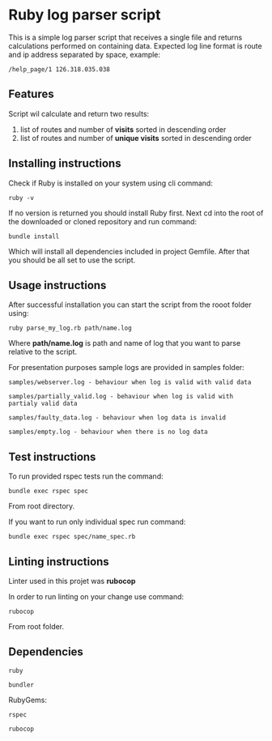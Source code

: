 # Ruby log parser script

This is a simple log parser script that receives a single file and returns calculations performed on containing data.
Expected log line format is route and ip address separated by space, example: 

`/help_page/1 126.318.035.038`

## Features

Script wil calculate and return two results:

1. list of routes and number of **visits** sorted in descending order
2. list of routes and number of **unique visits** sorted in descending order

## Installing instructions

Check if Ruby is installed on your system using cli command:

`ruby -v`

If no version is returned you should install Ruby first.
Next cd into the root of the downloaded or cloned repository and run command:

`bundle install`

Which will install all dependencies included in project Gemfile.
After that you should be all set to use the script.

## Usage instructions

After successful installation you can start the script from the rooot folder using:

`ruby parse_my_log.rb path/name.log`

Where **path/name.log** is path and name of log that you want to parse relative to the script.

For presentation purposes sample logs are provided in samples folder:

`samples/webserver.log - behaviour when log is valid with valid data`

`samples/partially_valid.log - behaviour when log is valid with partialy valid data`

`samples/faulty_data.log - behaviour when log data is invalid`

`samples/empty.log - behaviour when there is no log data`

## Test instructions

To run provided rspec tests run the command:

`bundle exec rspec spec`

From root directory.

If you want to run only individual spec run command:

`bundle exec rspec spec/name_spec.rb`

## Linting instructions

Linter used in this projet was **rubocop**

In order to run linting on your change use command:

`rubocop`

From root folder.

## Dependencies

`ruby`

`bundler`

RubyGems:

`rspec`

`rubocop`
